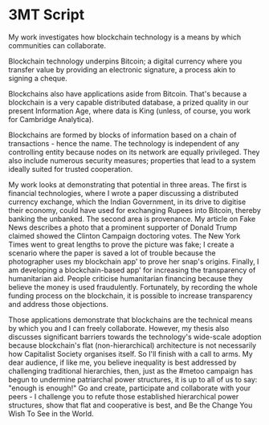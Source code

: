 # 3MT Script

My work investigates how blockchain technology is a means by which communities can collaborate.

Blockchain technology underpins Bitcoin; a digital currency where you transfer value by providing an electronic signature, a process akin to signing a cheque.

Blockchains also have applications aside from Bitcoin. That's because a blockchain is a very capable distributed database, a prized quality in our present Information Age, where data is King (unless, of course, you work for Cambridge Analytica).

Blockchains are formed by blocks of information based on a chain of transactions - hence the name. The technology is independent of any controlling entity because nodes on its network are equally privileged. They also include numerous security measures; properties that lead to a system ideally suited for trusted cooperation.

My work looks at demonstrating that potential in three areas. The first is financial technologies, where I wrote a paper discussing a distributed currency exchange, which the Indian Government, in its drive to digitise their economy, could have used for exchanging Rupees into Bitcoin, thereby banking the unbanked. The second area is provenance. My article on Fake News describes a photo that a prominent supporter of Donald Trump claimed showed the Clinton Campaign doctoring votes. The New York Times went to great lengths to prove the picture was fake; I create a scenario where the paper is saved a lot of trouble because the photographer uses my blockchain app' to prove her snap's origins. Finally, I am developing a blockchain-based app' for increasing the transparency of humanitarian aid. People criticise humanitarian financing because they believe the money is used fraudulently. Fortunately, by recording the whole funding process on the blockchain, it is possible to increase transparency and address those objections.

Those applications demonstrate that blockchains are the technical means by which you and I can freely collaborate. However, my thesis also discusses significant barriers towards the technology's wide-scale adoption because blockchain's flat (non-hierarchical) architecture is not necessarily how Capitalist Society organises itself. So I'll finish with a call to arms. My dear audience, if like me, you believe inequality is best addressed by challenging traditional hierarchies, then, just as the #metoo campaign has begun to undermine patriarchal power structures, it is up to all of us to say: "enough is enough!" Go and create, participate and collaborate with your peers - I challenge you to refute those established hierarchical power structures, show that flat and cooperative is best, and Be the Change You Wish To See in the World.           
